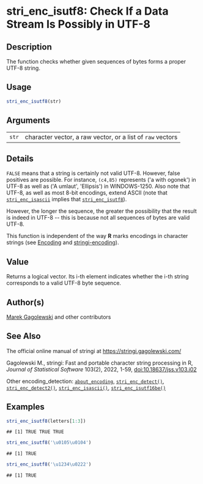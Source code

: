 # stri_enc_isutf8: Check If a Data Stream Is Possibly in UTF-8

## Description

The function checks whether given sequences of bytes forms a proper UTF-8 string.

## Usage

``` r
stri_enc_isutf8(str)
```

## Arguments

|       |                                                            |
|-------|------------------------------------------------------------|
| `str` | character vector, a raw vector, or a list of `raw` vectors |

## Details

`FALSE` means that a string is certainly not valid UTF-8. However, false positives are possible. For instance, `(c4,85)` represents (\'a with ogonek\') in UTF-8 as well as (\'A umlaut\', \'Ellipsis\') in WINDOWS-1250. Also note that UTF-8, as well as most 8-bit encodings, extend ASCII (note that [`stri_enc_isascii`](stri_enc_isascii.md) implies that [`stri_enc_isutf8`](stri_enc_isutf8.md)).

However, the longer the sequence, the greater the possibility that the result is indeed in UTF-8 -- this is because not all sequences of bytes are valid UTF-8.

This function is independent of the way <span class="rlang">**R**</span> marks encodings in character strings (see [Encoding](https://stat.ethz.ch/R-manual/R-devel/library/base/html/Encoding.html) and [stringi-encoding](about_encoding.md)).

## Value

Returns a logical vector. Its i-th element indicates whether the i-th string corresponds to a valid UTF-8 byte sequence.

## Author(s)

[Marek Gagolewski](https://www.gagolewski.com/) and other contributors

## See Also

The official online manual of <span class="pkg">stringi</span> at <https://stringi.gagolewski.com/>

Gagolewski M., <span class="pkg">stringi</span>: Fast and portable character string processing in R, *Journal of Statistical Software* 103(2), 2022, 1-59, [doi:10.18637/jss.v103.i02](https://doi.org/10.18637/jss.v103.i02)

Other encoding_detection: [`about_encoding`](about_encoding.md), [`stri_enc_detect()`](stri_enc_detect.md), [`stri_enc_detect2()`](stri_enc_detect2.md), [`stri_enc_isascii()`](stri_enc_isascii.md), [`stri_enc_isutf16be()`](stri_enc_isutf16.md)

## Examples




``` r
stri_enc_isutf8(letters[1:3])
```

```
## [1] TRUE TRUE TRUE
```

``` r
stri_enc_isutf8('\u0105\u0104')
```

```
## [1] TRUE
```

``` r
stri_enc_isutf8('\u1234\u0222')
```

```
## [1] TRUE
```
